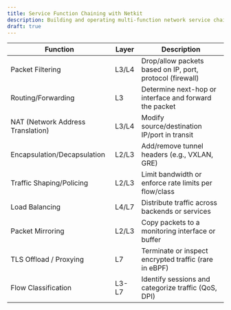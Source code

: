 ```yaml
---
title: Service Function Chaining with Netkit
description: Building and operating multi-function network service chains
draft: true
---
```



|**Function**|**Layer**|**Description**|
|---|---|---|
|Packet Filtering|L3/L4|Drop/allow packets based on IP, port, protocol (firewall)|
|Routing/Forwarding|L3|Determine next-hop or interface and forward the packet|
|NAT (Network Address Translation)|L3/L4|Modify source/destination IP/port in transit|
|Encapsulation/Decapsulation|L2/L3|Add/remove tunnel headers (e.g., VXLAN, GRE)|
|Traffic Shaping/Policing|L2/L3|Limit bandwidth or enforce rate limits per flow/class|
|Load Balancing|L4/L7|Distribute traffic across backends or services|
|Packet Mirroring|L2/L3|Copy packets to a monitoring interface or buffer|
|TLS Offload / Proxying|L7|Terminate or inspect encrypted traffic (rare in eBPF)|
|Flow Classification|L3-L7|Identify sessions and categorize traffic (QoS, DPI)|